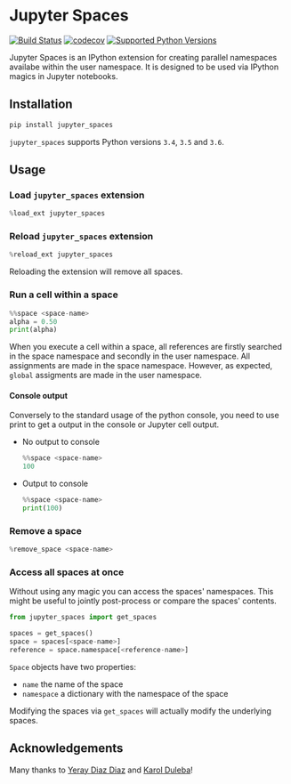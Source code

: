 # Jupyter Spaces

[![Build Status](https://travis-ci.org/davidesarra/jupyter_spaces.svg?branch=master)](https://travis-ci.org/davidesarra/jupyter_spaces)
[![codecov](https://codecov.io/gh/davidesarra/jupyter_spaces/branch/master/graph/badge.svg)](https://codecov.io/gh/davidesarra/jupyter_spaces)
[![Supported Python Versions](https://img.shields.io/pypi/pyversions/jupyter_spaces.svg)](https://pypi.org/project/jupyter_spaces/)

Jupyter Spaces is an IPython extension for creating parallel namespaces
availabe within the user namespace. It is designed to be used via IPython
magics in Jupyter notebooks.

## Installation

```bash
pip install jupyter_spaces
```

`jupyter_spaces` supports Python versions `3.4`, `3.5` and `3.6`.

## Usage

### Load `jupyter_spaces` extension

```python
%load_ext jupyter_spaces
```

### Reload `jupyter_spaces` extension

```python
%reload_ext jupyter_spaces
```

Reloading the extension will remove all spaces.

### Run a cell within a space

```python
%%space <space-name>
alpha = 0.50
print(alpha)
```

When you execute a cell within a space, all references are firstly searched in
the space namespace and secondly in the user namespace. All assignments are
made in the space namespace. However, as expected, `global` assigments are made
in the user namespace.

#### Console output

Conversely to the standard usage of the python console, you need to use print
to get a output in the console or Jupyter cell output.

- No output to console
    ```python
    %%space <space-name>
    100
    ```
- Output to console
    ```python
    %%space <space-name>
    print(100)
    ```

### Remove a space

```python
%remove_space <space-name>
```

### Access all spaces at once

Without using any magic you can access the spaces' namespaces.
This might be useful to jointly post-process or compare the spaces' contents.

```python
from jupyter_spaces import get_spaces

spaces = get_spaces()
space = spaces[<space-name>]
reference = space.namespace[<reference-name>]
```

`Space` objects have two properties:

- `name` the name of the space
- `namespace` a dictionary with the namespace of the space

Modifying the spaces via `get_spaces` will actually modify the underlying
spaces.

## Acknowledgements

Many thanks to [Yeray Diaz Diaz](https://github.com/yeraydiazdiaz) and
[Karol Duleba](https://github.com/mrfuxi)!
